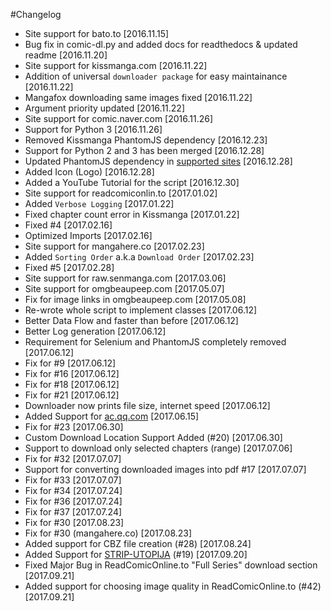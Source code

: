 #Changelog

- Site support for bato.to [2016.11.15]
- Bug fix in comic-dl.py and added docs for readthedocs & updated readme [2016.11.20]
- Site support for kissmanga.com [2016.11.22]
- Addition of universal `downloader package` for easy maintainance [2016.11.22]
- Mangafox downloading same images fixed [2016.11.22]
- Argument priority updated [2016.11.22]
- Site support for comic.naver.com [2016.11.26]
- Support for Python 3 [2016.11.26]
- Removed Kissmanga PhantomJS dependency [2016.12.23]
- Support for Python 2 and 3 has been merged [2016.12.28]
- Updated PhantomJS dependency in [supported sites](https://github.com/Xonshiz/comic-dl/blob/master/Supported_Sites.md) [2016.12.28]
- Added Icon (Logo) [2016.12.28]
- Added a YouTube Tutorial for the script [2016.12.30]
- Site support for readcomiconlin.to [2017.01.02]
- Added `Verbose Logging` [2017.01.22]
- Fixed chapter count error in Kissmanga [2017.01.22]
- Fixed #4 [2017.02.16]
- Optimized Imports [2017.02.16]
- Site support for mangahere.co [2017.02.23]
- Added `Sorting Order` a.k.a `Download Order` [2017.02.23]
- Fixed #5 [2017.02.28]
- Site support for raw.senmanga.com [2017.03.06]
- Site support for omgbeaupeep.com [2017.05.07]
- Fix for image links in omgbeaupeep.com [2017.05.08]
- Re-wrote whole script to implement classes [2017.06.12]
- Better Data Flow and faster than before [2017.06.12]
- Better Log generation [2017.06.12]
- Requirement for Selenium and PhantomJS completely removed [2017.06.12]
- Fix for #9 [2017.06.12]
- Fix for #16 [2017.06.12]
- Fix for #18 [2017.06.12]
- Fix for #21 [2017.06.12]
- Downloader now prints file size, internet speed [2017.06.12]
- Added Support for [ac.qq.com](http://ac.qq.com) [2017.06.15]
- Fix for #23 [2017.06.30]
- Custom Download Location Support Added (#20) [2017.06.30]
- Support to download only selected chapters (range) [2017.07.06]
- Fix for #32 [2017.07.07]
- Support for converting downloaded images into pdf #17 [2017.07.07]
- Fix for #33 [2017.07.07]
- Fix for #34 [2017.07.24]
- Fix for #36 [2017.07.24]
- Fix for #37 [2017.07.24]
- Fix for #30 [2017.08.23]
- Fix for #30 (mangahere.co) [2017.08.23]
- Added support for CBZ file creation (#28) [2017.08.24]
- Added Support for [STRIP-UTOPIJA](http://striputopija.blogspot.in/) (#19) [2017.09.20]
- Fixed Major Bug in ReadComicOnline.to "Full Series" download section [2017.09.21]
- Added support for choosing image quality in ReadComicOnline.to (#42) [2017.09.21]